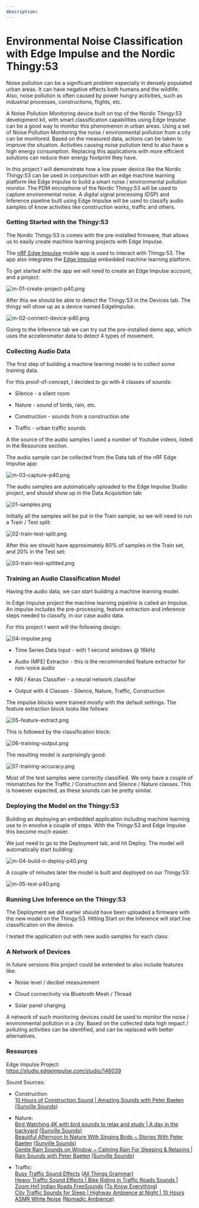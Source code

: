 ```yaml
---
description: 
---
```


# Environmental Noise Classification with Edge Impulse and the Nordic Thingy:53

Noise pollution can be a significant problem especially in densely populated urban areas. It can have negative effects both humans and the wildlife. Also, noise pollution is often caused by power hungry activities, such as industrial processes, constructions, flights, etc.

A Noise Pollution Monitoring device built on top of the Nordic Thingy:53 development kit, with smart classification capabilities using Edge Impulse can be a good way to monitor this phenomenon in urban areas. Using a set of Noise Pollution Monitoring the noise / environmental pollution from a city can be monitored. Based on the measured data, actions can be taken to improve the situation. Activities causing noise pollution tend to also have a high energy consumption. Replacing this applications with more efficient solutions can reduce their energy footprint they have.

In this project I will demonstrate how a low power device like the Nordic Thingy:53 can be used in conjunction with an edge machine learning platform like Edge Impulse to build a smart noise / environmental pollution monitor. The PDM microphone of the Nordic Thingy:53 will be used to capture environmental noise. A digital signal processing (DSP) and Inference pipeline built using Edge Impulse will be used to classify audio samples of know activities like construction works, traffic and others.

### Getting Started with the Thingy:53

The Nordic Thingy:53 is comes with the pre-installed firmware, that allows us to easily create machine learning projects with Edge Impulse.

The [nRF Edge Impulse](https://play.google.com/store/apps/details?id=no.nordicsemi.android.nrfei) mobile app is used to interact with Thingy:53. The app also integrates the [Edge Impulse](https://www.edgeimpulse.com/) embedded machine learning platform.

To get started with the app we will need to create an Edge Impulse account, and a project:

![m-01-create-project-p40.png](.assets/m-01-create-project-p40.png)

After this we should be able to detect the Thingy:53 in the Devices tab. The thingy will show up as a device named EdgeImpulse.

![m-02-connect-device-p40.png](.assets/m-02-connect-device-p40.png)

Going to the Inference tab we can try out the pre-installed demo app, which uses the accelerometer data to detect 4 types of movement.

### Collecting Audio Data

The first step of building a machine learning model is to collect some training data.

For this proof-of-concept, I decided to go with 4 classes of sounds:

-   Silence - a silent room

-   Nature - sound of birds, rain, etc.

-   Construction - sounds from a construction site

-   Traffic - urban traffic sounds

A the source of the audio samples I used a number of Youtube videos, listed in the Resources section.

The audio sample can be collected from the Data tab of the nRF Edge Impulse app:

![m-03-capture-p40.png](.assets/m-03-capture-p40.png)

The audio samples are automatically uploaded to the Edge Impulse Studio project, and should show up in the Data Acquisition tab:

![01-samples.png](.assets/01-samples.png)

Initially all the samples will be put in the Train sample, so we will need to run a Train / Test split:

![02-train-test-split.png](.assets/02-train-test-split.png)

After this we should have approximately 80% of samples in the Train set, and 20% in the Test set:

![03-train-test-splitted.png](.assets/03-train-test-splitted.png)

### Training an Audio Classification Model

Having the audio data, we can start building a machine learning model.

In Edge Impulse project the machine learning pipeline is called an Impulse. An impulse includes the pre-processing, feature extraction and inference steps needed to classify, in our case audio data.

For this project I went will the following design:

![04-impulse.png](.assets/04-impulse.png)

-   Time Series Data  Input - with 1 second windows @ 16kHz

-   Audio (MFE) Extractor - this is the recommended feature extractor for non-voice audio

-   NN / Keras Classifier - a neural network classifier

-   Output with 4 Classes - Silence, Nature, Traffic, Construction

The impulse blocks were trained mostly with the default settings. The feature extraction block looks like follows:

![05-feature-extract.png](.assets/05-feature-extract.png)

This is followed by the classification block:

![06-training-output.png](.assets/06-training-output.png)

The resulting model is surprisingly good:

![07-training-accuracy.png](.assets/07-training-accuracy.png)

Most of the test samples were correctly classified. We only have a couple of mismatches for the Traffic / Construction and Silence / Nature classes. This is however expected, as these sounds can be pretty similar.

### Deploying the Model on the Thingy:53

Building an deploying an embedded application including machine learning use to in envolve a couple of steps. With the Thingy:53 and Edge Impulse this become much easier.

We just need to go to the Deployment tab, and hit Deploy. The model will automatically start building:

![m-04-build-n-deploy-p40.png](.assets/m-04-build-n-deploy-p40.png)

A couple of minutes later the model is built and deployed on our Thingy:53:

![m-05-test-p40.png](.assets/m-05-test-p40.png)

### Running Live Inference on the Thingy:53

The Deployment we did earlier should have been uploaded a firmware with the new model on the Thingy:53. Hitting Start on the Inference will start live classification on the device.

I tested the application out with new audio samples for each class:

### A Network of Devices

In future versions this project could be extended to also include features like:

-   Noise level / decibel measurement

-   Cloud connectivity via Bluetooth Mesh / Thread

-   Solar panel charging

A network of such monitoring devices could be used to monitor the noise / environmental pollution in a city. Based on the collected data high impact / polluting activities can be identified, and can be replaced with better alternatives.

### Resources

Edge Impulse Project:  
<https://studio.edgeimpulse.com/studio/146039>

Sound Sources:
- Construction:  
[10 Hours of Construction Sound | Amazing Sounds with Peter Baeten](https://www.youtube.com/watch?v=AB4Ov9t4aq4)  
[(Sunville Sounds)](https://www.youtube.com/watch?v=AB4Ov9t4aq4)  

- Nature:  
[Bird Watching 4K with bird sounds to relax and study | A day in the backyard](https://www.youtube.com/watch?v=KCl85UpJYZU) [(Sunville Sounds)](https://www.youtube.com/watch?v=KCl85UpJYZU)  
[Beautiful Afternoon In Nature With Singing Birds ~ Stories With Peter Baeten](https://www.youtube.com/watch?v=qvabR_rsfn0) [(Sunville Sounds)](https://www.youtube.com/watch?v=qvabR_rsfn0)  
[Gentle Rain Sounds on Window ~ Calming Rain For Sleeping & Relaxing | Rain Sounds with Peter Baeten](https://www.youtube.com/watch?v=AstZaueBF14) [(Sunville Sounds)](https://www.youtube.com/watch?v=AstZaueBF14)

- Traffic:  
[Busy Traffic Sound Effects](https://www.youtube.com/watch?v=-rvc63Ez6DM) [(All Things Grammar)](https://www.youtube.com/watch?v=-rvc63Ez6DM)  
[Heavy Traffic Sound Effects | Bike Riding in Traffic Roads Sounds | Zoom Hn1 Indian Roads FreeSounds](https://www.youtube.com/watch?v=tt-IbRmIwkM) [(To Know Everything)](https://www.youtube.com/watch?v=tt-IbRmIwkM)  
[City Traffic Sounds for Sleep | Highway Ambience at Night | 10 Hours ASMR White Noise](https://www.youtube.com/watch?v=fh3EdeGNKus) [(Nomadic Ambience)](https://www.youtube.com/watch?v=fh3EdeGNKus)